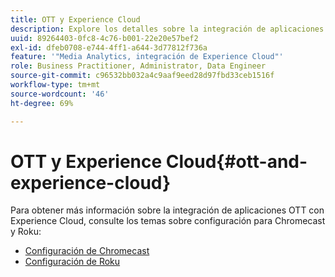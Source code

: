 ```yaml
---
title: OTT y Experience Cloud
description: Explore los detalles sobre la integración de aplicaciones OTT con Experience Cloud.
uuid: 89264403-0fc8-4c76-b001-22e20e57bef2
exl-id: dfeb0708-e744-4ff1-a644-3d77812f736a
feature: '"Media Analytics, integración de Experience Cloud"'
role: Business Practitioner, Administrator, Data Engineer
source-git-commit: c96532bb032a4c9aaf9eed28d97fbd33ceb1516f
workflow-type: tm+mt
source-wordcount: '46'
ht-degree: 69%

---
```


# OTT y Experience Cloud{#ott-and-experience-cloud}

Para obtener más información sobre la integración de aplicaciones OTT con Experience Cloud, consulte los temas sobre configuración para Chromecast y Roku:

* [Configuración de Chromecast](/help/sdk-implement/setup/set-up-chromecast.md)
* [Configuración de Roku](/help/sdk-implement/setup/set-up-roku.md)
